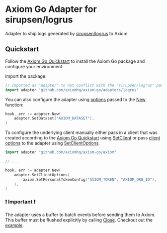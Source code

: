 # Axiom Go Adapter for sirupsen/logrus

Adapter to ship logs generated by [sirupsen/logrus](https://github.com/sirupsen/logrus)
to Axiom.

## Quickstart

Follow the [Axiom Go Quickstart](https://github.com/axiomhq/axiom-go#quickstart)
to install the Axiom Go package and configure your environment.

Import the package:

```go
// Imported as "adapter" to not conflict with the "sirupsen/logrus" package.
import adapter "github.com/axiomhq/axiom-go/adapters/logrus"
```

You can also configure the adapter using [options](https://pkg.go.dev/github.com/axiomhq/axiom-go/adapters/logrus#Option)
passed to the [New](https://pkg.go.dev/github.com/axiomhq/axiom-go/adapters/logrus#New)
function:

```go
hook, err := adapter.New(
    adapter.SetDataset("AXIOM_DATASET"),
)
```

To configure the underlying client manually either pass in a client that was
created according to the [Axiom Go Quickstart](https://github.com/axiomhq/axiom-go#quickstart)
using [SetClient](https://pkg.go.dev/github.com/axiomhq/axiom-go/adapters/logrus#SetClient)
or pass [client options](https://pkg.go.dev/github.com/axiomhq/axiom-go/axiom#Option)
to the adapter using [SetClientOptions](https://pkg.go.dev/github.com/axiomhq/axiom-go/adapters/logrus#SetClientOptions).

```go
import adapter "github.com/axiomhq/axiom-go/axiom"

// ...

hook, err := adapter.New(
    adapter.SetClientOptions(
        axiom.SetPersonalTokenConfig("AXIOM_TOKEN", "AXIOM_ORG_ID"),
    ),
)
```

### ❗ Important ❗

The adapter uses a buffer to batch events before sending them to Axiom. This
buffer must be flushed explicitly by calling [Close](https://pkg.go.dev/github.com/axiomhq/axiom-go/adapters/logrus#Hook.Close).
Checkout out the [example](../../examples/logrus/main.go).
